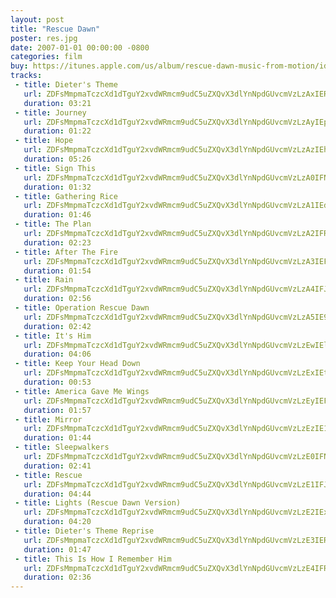 ```yaml
---
layout: post
title: "Rescue Dawn"
poster: res.jpg
date: 2007-01-01 00:00:00 -0800
categories: film
buy: https://itunes.apple.com/us/album/rescue-dawn-music-from-motion/id257820391
tracks:
 - title: Dieter's Theme
   url: ZDFsMmpmaTczcXd1dTguY2xvdWRmcm9udC5uZXQvX3dlYnNpdGUvcmVzLzAxIERpZXRlcidzIFRoZW1lLm1wMw==
   duration: 03:21
 - title: Journey
   url: ZDFsMmpmaTczcXd1dTguY2xvdWRmcm9udC5uZXQvX3dlYnNpdGUvcmVzLzAyIEpvdXJuZXkubXAz
   duration: 01:22
 - title: Hope
   url: ZDFsMmpmaTczcXd1dTguY2xvdWRmcm9udC5uZXQvX3dlYnNpdGUvcmVzLzAzIEhvcGUubXAz
   duration: 05:26
 - title: Sign This
   url: ZDFsMmpmaTczcXd1dTguY2xvdWRmcm9udC5uZXQvX3dlYnNpdGUvcmVzLzA0IFNpZ24gVGhpcy5tcDM=
   duration: 01:32
 - title: Gathering Rice
   url: ZDFsMmpmaTczcXd1dTguY2xvdWRmcm9udC5uZXQvX3dlYnNpdGUvcmVzLzA1IEdhdGhlcmluZyBSaWNlLm1wMw==
   duration: 01:46
 - title: The Plan
   url: ZDFsMmpmaTczcXd1dTguY2xvdWRmcm9udC5uZXQvX3dlYnNpdGUvcmVzLzA2IFRoZSBQbGFuLm1wMw==
   duration: 02:23
 - title: After The Fire
   url: ZDFsMmpmaTczcXd1dTguY2xvdWRmcm9udC5uZXQvX3dlYnNpdGUvcmVzLzA3IEFmdGVyIFRoZSBGaXJlLm1wMw==
   duration: 01:54
 - title: Rain
   url: ZDFsMmpmaTczcXd1dTguY2xvdWRmcm9udC5uZXQvX3dlYnNpdGUvcmVzLzA4IFJhaW4ubXAz
   duration: 02:56
 - title: Operation Rescue Dawn
   url: ZDFsMmpmaTczcXd1dTguY2xvdWRmcm9udC5uZXQvX3dlYnNpdGUvcmVzLzA5IE9wZXJhdGlvbiBSZXNjdWUgRGF3bi5tcDM=
   duration: 02:42
 - title: It's Him
   url: ZDFsMmpmaTczcXd1dTguY2xvdWRmcm9udC5uZXQvX3dlYnNpdGUvcmVzLzEwIEl0J3MgSGltLm1wMw==
   duration: 04:06
 - title: Keep Your Head Down
   url: ZDFsMmpmaTczcXd1dTguY2xvdWRmcm9udC5uZXQvX3dlYnNpdGUvcmVzLzExIEtlZXAgWW91ciBIZWFkIERvd24ubXAz
   duration: 00:53
 - title: America Gave Me Wings
   url: ZDFsMmpmaTczcXd1dTguY2xvdWRmcm9udC5uZXQvX3dlYnNpdGUvcmVzLzEyIEFtZXJpY2EgR2F2ZSBNZSBXaW5ncy5tcDM=
   duration: 01:57
 - title: Mirror
   url: ZDFsMmpmaTczcXd1dTguY2xvdWRmcm9udC5uZXQvX3dlYnNpdGUvcmVzLzEzIE1pcnJvci5tcDM=
   duration: 01:44
 - title: Sleepwalkers
   url: ZDFsMmpmaTczcXd1dTguY2xvdWRmcm9udC5uZXQvX3dlYnNpdGUvcmVzLzE0IFNsZWVwd2Fsa2Vycy5tcDM=
   duration: 02:41
 - title: Rescue
   url: ZDFsMmpmaTczcXd1dTguY2xvdWRmcm9udC5uZXQvX3dlYnNpdGUvcmVzLzE1IFJlc2N1ZS5tcDM=
   duration: 04:44
 - title: Lights (Rescue Dawn Version)
   url: ZDFsMmpmaTczcXd1dTguY2xvdWRmcm9udC5uZXQvX3dlYnNpdGUvcmVzLzE2IExpZ2h0cyAoUmVzY3VlIERhd24gVmVyc2lvbikubXAz
   duration: 04:20
 - title: Dieter's Theme Reprise
   url: ZDFsMmpmaTczcXd1dTguY2xvdWRmcm9udC5uZXQvX3dlYnNpdGUvcmVzLzE3IERpZXRlcidzIFRoZW1lIFJlcHJpc2UubXAz
   duration: 01:47
 - title: This Is How I Remember Him
   url: ZDFsMmpmaTczcXd1dTguY2xvdWRmcm9udC5uZXQvX3dlYnNpdGUvcmVzLzE4IFRoaXMgSXMgSG93IEkgUmVtZW1iZXIgSGltLm1wMw==
   duration: 02:36
---
```

